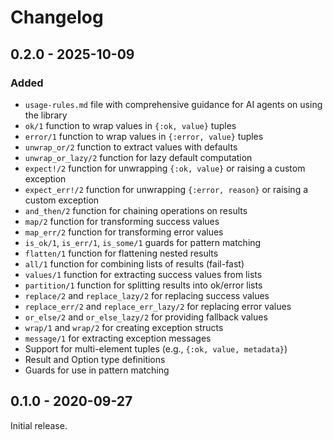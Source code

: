 # Changelog

## 0.2.0 - 2025-10-09

### Added

- `usage-rules.md` file with comprehensive guidance for AI agents on using the library
- `ok/1` function to wrap values in `{:ok, value}` tuples
- `error/1` function to wrap values in `{:error, value}` tuples
- `unwrap_or/2` function to extract values with defaults
- `unwrap_or_lazy/2` function for lazy default computation
- `expect!/2` function for unwrapping `{:ok, value}` or raising a custom exception
- `expect_err!/2` function for unwrapping `{:error, reason}` or raising a custom exception
- `and_then/2` function for chaining operations on results
- `map/2` function for transforming success values
- `map_err/2` function for transforming error values
- `is_ok/1`, `is_err/1`, `is_some/1` guards for pattern matching
- `flatten/1` function for flattening nested results
- `all/1` function for combining lists of results (fail-fast)
- `values/1` function for extracting success values from lists
- `partition/1` function for splitting results into ok/error lists
- `replace/2` and `replace_lazy/2` for replacing success values
- `replace_err/2` and `replace_err_lazy/2` for replacing error values
- `or_else/2` and `or_else_lazy/2` for providing fallback values
- `wrap/1` and `wrap/2` for creating exception structs
- `message/1` for extracting exception messages
- Support for multi-element tuples (e.g., `{:ok, value, metadata}`)
- Result and Option type definitions
- Guards for use in pattern matching

## 0.1.0 - 2020-09-27

Initial release.
